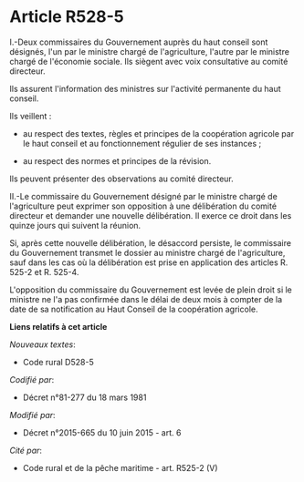 # Article R528-5

I.-Deux commissaires du Gouvernement auprès du haut conseil sont désignés, l'un par le ministre chargé de l'agriculture,
l'autre par le ministre chargé de l'économie sociale. Ils siègent avec voix consultative au comité directeur. 

Ils assurent l'information des ministres sur l'activité permanente du haut conseil. 

Ils veillent :

- au respect des textes, règles et principes de la coopération agricole par le haut conseil et au fonctionnement régulier de
ses instances ;

- au respect des normes et principes de la révision. 

Ils peuvent présenter des observations au comité directeur. 

II.-Le commissaire du Gouvernement désigné par le ministre chargé de l'agriculture peut exprimer son opposition à une
délibération du comité directeur et demander une nouvelle délibération. Il exerce ce droit dans les quinze jours qui suivent
la réunion. 

Si, après cette nouvelle délibération, le désaccord persiste, le commissaire du Gouvernement transmet le dossier au ministre
chargé de l'agriculture, sauf dans les cas où la délibération est prise en application des articles R. 525-2 et R. 525-4. 

L'opposition du commissaire du Gouvernement est levée de plein droit si le ministre ne l'a pas confirmée dans le délai de
deux mois à compter de la date de sa notification au Haut Conseil de la coopération agricole.

**Liens relatifs à cet article**

_Nouveaux textes_:

  - Code rural D528-5

_Codifié par_:

  - Décret n°81-277 du 18 mars 1981

_Modifié par_:

  - Décret n°2015-665 du 10 juin 2015 - art. 6

_Cité par_:

  - Code rural et de la pêche maritime - art. R525-2 (V)
